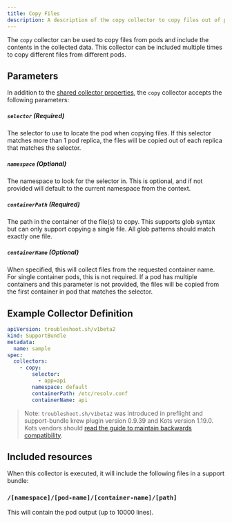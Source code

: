 ```yaml
---
title: Copy Files
description: A description of the copy collector to copy files out of pods
---
```


The `copy` collector can be used to copy files from pods and include the contents in the collected data.
This collector can be included multiple times to copy different files from different pods.

## Parameters

In addition to the [shared collector properties](https://troubleshoot.sh/docs/collect/collectors/#shared-properties), the `copy` collector accepts the following parameters:

##### `selector` (Required)
The selector to use to locate the pod when copying files.
If this selector matches more than 1 pod replica, the files will be copied out of each replica that matches the selector.

##### `namespace` (Optional)
The namespace to look for the selector in.
This is optional, and if not provided will default to the current namespace from the context.

##### `containerPath` (Required)
The path in the container of the file(s) to copy.
This supports glob syntax but can only support copying a single file.
All glob patterns should match exactly one file.

##### `containerName` (Optional)
When specified, this will collect files from the requested container name. For single container pods, this is not required.
If a pod has multiple containers and this parameter is not provided, the files will be copied from the first container in pod that matches the selector.

## Example Collector Definition

```yaml
apiVersion: troubleshoot.sh/v1beta2
kind: SupportBundle
metadata:
  name: sample
spec:
  collectors:
    - copy:
        selector:
          - app=api
        namespace: default
        containerPath: /etc/resolv.conf
        containerName: api

```

> Note: `troubleshoot.sh/v1beta2` was introduced in preflight and support-bundle krew plugin version 0.9.39 and Kots version 1.19.0. Kots vendors should [read the guide to maintain backwards compatibility](/v1beta2/).

## Included resources

When this collector is executed, it will include the following files in a support bundle:

### `/[namespace]/[pod-name]/[container-name]/[path]`

This will contain the pod output (up to 10000 lines).
